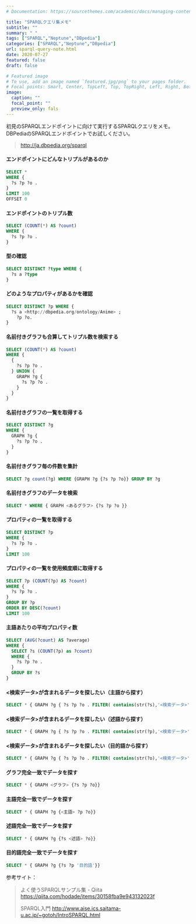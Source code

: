 ```yaml
---
# Documentation: https://sourcethemes.com/academic/docs/managing-content/

title: "SPARQLクエリ集メモ"
subtitle: ""
summary: " "
tags: ["SPARQL","Neptune","DBpedia"]
categories: ["SPARQL","Neptune","DBpedia"]
url: sparql-query-note.html
date: 2020-07-27
featured: false
draft: false

# Featured image
# To use, add an image named `featured.jpg/png` to your pages folder.
# Focal points: Smart, Center, TopLeft, Top, TopRight, Left, Right, BottomLeft, Bottom, BottomRight.
image:
  caption: ""
  focal_point: ""
  preview_only: fals
---
```


初見のSPARQLエンドポイントに向けて実行するSPARQLクエリをメモ。DBPediaのSPARQLエンドポイントでお試しください。

> http://ja.dbpedia.org/sparql

#### エンドポイントにどんなトリプルがあるのか

```sql
SELECT *
WHERE {
  ?s ?p ?o .
}
LIMIT 100
OFFSET 0 
```

#### エンドポイントのトリプル数

```sql
SELECT (COUNT(*) AS ?count)
WHERE {
  ?s ?p ?o .
}
```

#### 型の確認

```sql
SELECT DISTINCT ?type WHERE {
  ?s a ?type
}
```

#### どのようなプロパティがあるかを確認

```sql
SELECT DISTINCT ?p WHERE {
  ?s a <http://dbpedia.org/ontology/Anime> ;
    ?p ?o.
}
```

#### 名前付きグラフも合算してトリプル数を検索する

```sql
SELECT (COUNT(*) AS ?count)
WHERE {
  { 
    ?s ?p ?o .
  } UNION {
    GRAPH ?g { 
      ?s ?p ?o .
    } 
  }
}
```

#### 名前付きグラフの一覧を取得する

```sql
SELECT DISTINCT ?g
WHERE {
  GRAPH ?g { 
    ?s ?p ?o . 
  }
}
```

#### 名前付きグラフ毎の件数を集計

```sql
SELECT ?g count(?g) WHERE {GRAPH ?g {?s ?p ?o}} GROUP BY ?g
```

#### 名前付きグラフのデータを検索

```sql
SELECT * WHERE { GRAPH <あるグラフ> {?s ?p ?o }}
```

#### プロパティの一覧を取得する

```sql
SELECT DISTINCT ?p
WHERE {
  ?s ?p ?o .
}
LIMIT 100
```

#### プロパティの一覧を使用頻度順に取得する

```sql
SELECT ?p (COUNT(?p) AS ?count)
WHERE {
  ?s ?p ?o .
} 
GROUP BY ?p
ORDER BY DESC(?count)
LIMIT 100
```

#### 主語あたりの平均プロパティ数

```sql
SELECT (AVG(?count) AS ?average)
WHERE {
  SELECT ?s (COUNT(?p) as ?count)
  WHERE {
    ?s ?p ?o .
  } 
  GROUP BY ?s
}
```

#### <検索データ>が含まれるデータを探したい（主語から探す）

```sql
SELECT * { GRAPH ?g { ?s ?p ?o . FILTER( contains(str(?s),'<検索データ>') ) }}
```

#### <検索データ>が含まれるデータを探したい（述語から探す）

```sql
SELECT * { GRAPH ?g { ?s ?p ?o . FILTER( contains(str(?p),'<検索データ>') ) }}
```

#### <検索データ>が含まれるデータを探したい（目的語から探す）

```sql
SELECT * { GRAPH ?g { ?s ?p ?o . FILTER( contains(str(?o),'<検索データ>') ) }}
```

#### **グラフ**完全一致でデータを探す

```sql
SELECT * { GRAPH <グラフ> {?s ?p ?o}}
```

#### **主語**完全一致でデータを探す

```sql
SELECT * { GRAPH ?g {<主語> ?p ?o}}
```

#### **述語**完全一致でデータを探す

```sql
SELECT * { GRAPH ?g {?s <述語> ?o}}
```

#### **目的語**完全一致でデータを探す

```sql
SELECT * { GRAPH ?g {?s ?p '目的語'}}
```

参考サイト：

> よく使うSPARQLサンプル集 - Qiita https://qiita.com/hodade/items/30158fba9e943132023f
>
> SPARQL入門 http://www.aise.ics.saitama-u.ac.jp/~gotoh/IntroSPARQL.html




